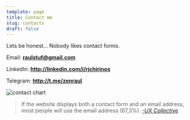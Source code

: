 ```yaml
---
template: page
title: Contact me
slug: contacts
draft: false
---
```

Lets be honest... Nobody likes contact forms.

Email: **[raulstuf@gmail.com](mailto:raulstuf@gmail.com)**

LinkedIn: **http://linkedin.com/i/rjchirinos**

Telegram: **http://t.me/zenraul**

![contact chart](/media/1_g5bew_a7ngvj3acpd4bdsq.jpeg "-UX Collective")

> If the website displays both a contact form and an email address, most people will use the email address (67,3%). *[\-UX Collective](https://uxdesign.cc/your-users-do-not-trust-contact-forms-but-what-do-they-use-instead-a89bee668e48)*
